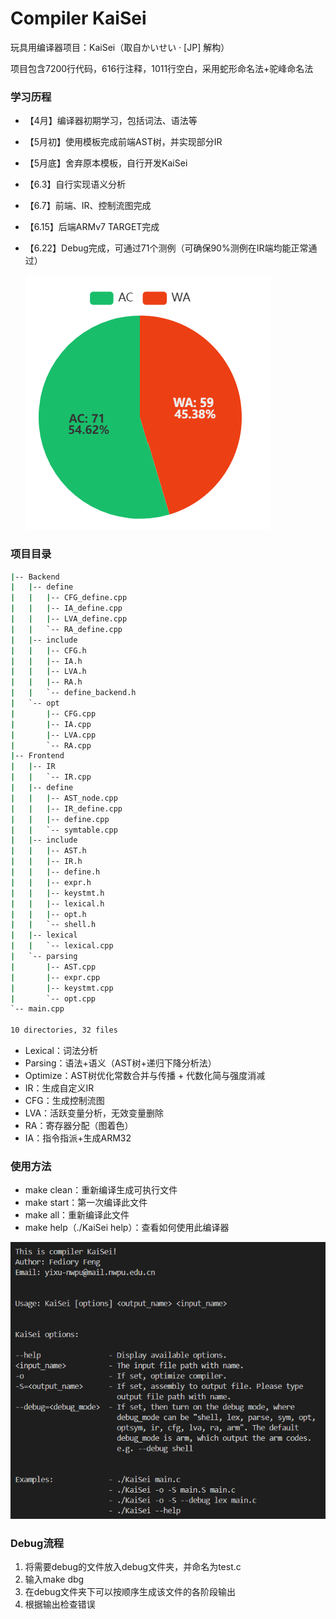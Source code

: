 # Compiler KaiSei

玩具用编译器项目：KaiSei（取自かいせい · [JP] 解构）

项目包含7200行代码，616行注释，1011行空白，采用蛇形命名法+驼峰命名法

### 学习历程

- 【4月】编译器初期学习，包括词法、语法等

- 【5月初】使用模板完成前端AST树，并实现部分IR

- 【5月底】舍弃原本模板，自行开发KaiSei

- 【6.3】自行实现语义分析

- 【6.7】前端、IR、控制流图完成

- 【6.15】后端ARMv7 TARGET完成

- 【6.22】Debug完成，可通过71个测例（可确保90%测例在IR端均能正常通过）

  ![AC](./fig/AC.png)

### 项目目录

```cmd
|-- Backend
|   |-- define
|   |   |-- CFG_define.cpp
|   |   |-- IA_define.cpp
|   |   |-- LVA_define.cpp
|   |   `-- RA_define.cpp
|   |-- include
|   |   |-- CFG.h
|   |   |-- IA.h
|   |   |-- LVA.h
|   |   |-- RA.h
|   |   `-- define_backend.h
|   `-- opt
|       |-- CFG.cpp
|       |-- IA.cpp
|       |-- LVA.cpp
|       `-- RA.cpp
|-- Frontend
|   |-- IR
|   |   `-- IR.cpp
|   |-- define
|   |   |-- AST_node.cpp
|   |   |-- IR_define.cpp
|   |   |-- define.cpp
|   |   `-- symtable.cpp
|   |-- include
|   |   |-- AST.h
|   |   |-- IR.h
|   |   |-- define.h
|   |   |-- expr.h
|   |   |-- keystmt.h
|   |   |-- lexical.h
|   |   |-- opt.h
|   |   `-- shell.h
|   |-- lexical
|   |   `-- lexical.cpp
|   `-- parsing
|       |-- AST.cpp
|       |-- expr.cpp
|       |-- keystmt.cpp
|       `-- opt.cpp
`-- main.cpp

10 directories, 32 files
```

- Lexical：词法分析
- Parsing：语法+语义（AST树+递归下降分析法）
- Optimize：AST树优化常数合并与传播 + 代数化简与强度消减
- IR：生成自定义IR
- CFG：生成控制流图
- LVA：活跃变量分析，无效变量删除
- RA：寄存器分配（图着色）
- IA：指令指派+生成ARM32

### 使用方法

- make clean：重新编译生成可执行文件
- make start：第一次编译此文件
- make all：重新编译此文件
- make help（./KaiSei help）：查看如何使用此编译器 

![help](./fig/help.png)

### Debug流程

1. 将需要debug的文件放入debug文件夹，并命名为test.c
2. 输入make dbg
3. 在debug文件夹下可以按顺序生成该文件的各阶段输出
4. 根据输出检查错误
